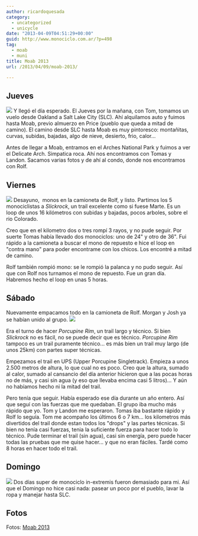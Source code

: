```yaml
---
author: ricardoquesada
category:
  - uncategorized
  - unicycle
date: "2013-04-09T04:51:29+00:00"
guid: http://www.monociclo.com.ar/?p=498
tag:
  - moab
  - muni
title: Moab 2013
url: /2013/04/09/moab-2013/

---
```

## Jueves

 [![](https://lh4.googleusercontent.com/-2h2N5dQNCHI/UWLcMZIECJI/AAAAAAAAtnQ/Rrz_d4v1zDU/s400/P1000474.JPG)](https://lh4.googleusercontent.com/-2h2N5dQNCHI/UWLcMZIECJI/AAAAAAAAtnQ/Rrz_d4v1zDU/s400/P1000474.JPG)
Y llegó el día esperado. El Jueves por la mañana, con Tom, tomamos un vuelo desde Oakland a Salt Lake City (SLC). Ahí alquilamos auto y fuimos hasta Moab, previo almuerzo en Price (pueblo que queda a mitad de camino). El camino desde SLC hasta Moab es muy pintoresco: montañitas, curvas, subidas, bajadas, algo de nieve, desierto, frio, calor...

Antes de llegar a Moab, entramos en el Arches National Park y fuimos a ver el Delicate Arch. Simpatica roca. Ahí nos encontramos con Tomas y Landon. Sacamos varias fotos y de ahí al condo, donde nos encontramos con Rolf.

## Viernes

 [![](https://lh4.googleusercontent.com/-wI_K9OIBMoU/UWLchpa_--I/AAAAAAAAtqg/KQmqJ7mVq24/s400/P1000533.JPG)](https://lh4.googleusercontent.com/-wI_K9OIBMoU/UWLchpa_--I/AAAAAAAAtqg/KQmqJ7mVq24/s400/P1000533.JPG) Desayuno,  monos en la camioneta de Rolf, y listo. Partimos los 5 monociclistas a _Slickrock_, un trail excelente como si fuese Marte. Es un loop de unos 16 kilómetros con subidas y bajadas, pocos arboles, sobre el rio Colorado.

Creo que en el kilometro dos o tres rompí 3 rayos, y no pude seguir. Por suerte Tomas había llevado dos monociclos: uno de 24" y otro de 36". Fui rápido a la camioneta a buscar el mono de repuesto e hice el loop en "contra mano" para poder encontrame con los chicos. Los encontré a mitad de camino.

Rolf también rompió mono: se le rompió la palanca y no pudo seguir. Así que con Rolf nos turnamos el mono de repuesto. Fue un gran día. Habremos hecho el loop en unas 5 horas.

## Sábado

Nuevamente empacamos todo en la camioneta de Rolf. Morgan y Josh ya se habían unido al grupo. [![](https://lh5.googleusercontent.com/-GOSYV4Tc3HE/UWLcwHXKSjI/AAAAAAAAtaM/8ngUSX4aSBE/s400/P1000577.JPG)](https://lh5.googleusercontent.com/-GOSYV4Tc3HE/UWLcwHXKSjI/AAAAAAAAtaM/8ngUSX4aSBE/s400/P1000577.JPG)

Era el turno de hacer _Porcupine Rim_, un trail largo y técnico. Si bien _Slickrock_ no es fácil, no se puede decir que es técnico. _Porcupine Rim_ tampoco es un trail puramente técnico... es más bien un trail muy largo (de unos 25km) con partes super técnicas.

Empezamos el trail en UPS (Upper Porcupine Singletrack). Empieza a unos 2.500 metros de altura, lo que cual no es poco. Creo que la altura, sumado al calor, sumado al cansancio del día anterior hicieron que a las pocas horas no de más, y casi sin agua (y eso que llevaba encima casi 5 litros)... Y aún no habíamos hecho ni la mitad del trail.

Pero tenía que seguir. Había esperado ese día durante un año entero. Así que seguí con las fuerzas que me quedaban. El grupo iba mucho más rápido que yo. Tom y Landon me esperaron. Tomas iba bastante rápido y Rolf lo seguía. Tom me acompaño los últimos 6 o 7 km... los kilometros más divertidos del trail donde estan todos los "drops" y las partes técnicas. Si bien no tenía casi fuerzas, tenia la suficiente fuerza para hacer todo lo técnico. Pude terminar el trail (sin agua), casi sin energía, pero puede hacer todas las pruebas que me quise hacer... y que no eran fáciles. Tardé como 8 horas en hacer todo el trail.

## Domingo

 [![](https://lh3.googleusercontent.com/-mku0knM3ydY/UWLdTwXhGoI/AAAAAAAAtok/jexesgSAsAk/s400/P1000676.JPG)](https://lh3.googleusercontent.com/-mku0knM3ydY/UWLdTwXhGoI/AAAAAAAAtok/jexesgSAsAk/s400/P1000676.JPG) Dos días super de monociclo in-extremis fueron demasiado para mi. Así que el Domingo no hice casi nada: pasear un poco por el pueblo, lavar la ropa y manejar hasta SLC.

## Fotos

Fotos: [Moab 2013](https://picasaweb.google.com/111588202880883771967/Moab2013#)
